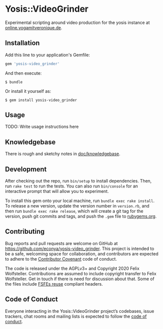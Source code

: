# Yosis::VideoGrinder

Experimental scripting around video production for the yosis instance at
[online.yogamitveronique.de](https://online.yogamitveronique.de).

## Installation

Add this line to your application's Gemfile:

```ruby
gem 'yosis-video_grinder'
```

And then execute:

    $ bundle

Or install it yourself as:

    $ gem install yosis-video_grinder

## Usage

TODO: Write usage instructions here

## Knowledgebase

There is rough and sketchy notes in [doc/knowledgebase](doc/knowledgebase.md).

## Development

After checking out the repo, run `bin/setup` to install dependencies. Then, run `rake test` to run the tests. You can also run `bin/console` for an interactive prompt that will allow you to experiment.

To install this gem onto your local machine, run `bundle exec rake install`. To release a new version, update the version number in `version.rb`, and then run `bundle exec rake release`, which will create a git tag for the version, push git commits and tags, and push the `.gem` file to [rubygems.org](https://rubygems.org).

## Contributing

Bug reports and pull requests are welcome on GitHub at https://github.com/econya/yosis-video_grinder. This project is intended to be a safe, welcoming space for collaboration, and contributors are expected to adhere to the [Contributor Covenant](http://contributor-covenant.org) code of conduct.

The code is released under the AGPLv3+ and Copyright 2020 Felix Wolfsteller.
Contributions are assumed to include copyright transfer to Felix Wolfsteller.
Get in touch if there is need for discussion about that.
Some of the files include [FSFEs reuse](https://reuse.software) compliant
headers.

## Code of Conduct

Everyone interacting in the Yosis::VideoGrinder project’s codebases, issue trackers, chat rooms and mailing lists is expected to follow the [code of conduct](https://github.com/econya/yosis-video_grinder/blob/master/CODE_OF_CONDUCT.md).
